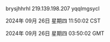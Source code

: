 brysjhhrhl 219.139.198.207 yqqlmgsycl

2024年 09月 26日 星期四 11:50:02 CST

2024年 09月 26日 星期四 03:50:02 GMT
